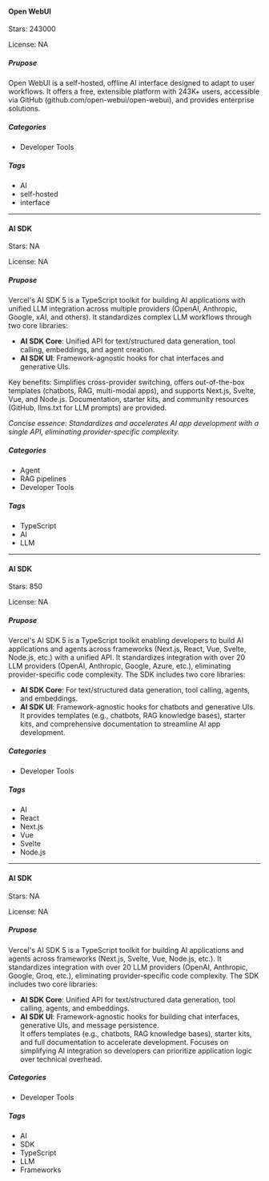 #### Open WebUI

Stars: 243000

License: NA

##### Prupose

Open WebUI is a self-hosted, offline AI interface designed to adapt to user workflows. It offers a free, extensible platform with 243K+ users, accessible via GitHub (github.com/open-webui/open-webui), and provides enterprise solutions.

##### Categories

 - Developer Tools

##### Tags

- AI
- self-hosted
- interface


---

#### AI SDK

Stars: NA

License: NA

##### Prupose

Vercel's AI SDK 5 is a TypeScript toolkit for building AI applications with unified LLM integration across multiple providers (OpenAI, Anthropic, Google, xAI, and others). It standardizes complex LLM workflows through two core libraries:  
- **AI SDK Core**: Unified API for text/structured data generation, tool calling, embeddings, and agent creation.  
- **AI SDK UI**: Framework-agnostic hooks for chat interfaces and generative UIs.  

Key benefits: Simplifies cross-provider switching, offers out-of-the-box templates (chatbots, RAG, multi-modal apps), and supports Next.js, Svelte, Vue, and Node.js. Documentation, starter kits, and community resources (GitHub, llms.txt for LLM prompts) are provided.  

*Concise essence: Standardizes and accelerates AI app development with a single API, eliminating provider-specific complexity.*

##### Categories

 - Agent
 - RAG pipelines
 - Developer Tools

##### Tags

- TypeScript
- AI
- LLM

---

#### AI SDK

Stars: 850

License: NA

##### Prupose

Vercel's AI SDK 5 is a TypeScript toolkit enabling developers to build AI applications and agents across frameworks (Next.js, React, Vue, Svelte, Node.js, etc.) with a unified API. It standardizes integration with over 20 LLM providers (OpenAI, Anthropic, Google, Azure, etc.), eliminating provider-specific code complexity. The SDK includes two core libraries:  
- **AI SDK Core**: For text/structured data generation, tool calling, agents, and embeddings.  
- **AI SDK UI**: Framework-agnostic hooks for chatbots and generative UIs.  
It provides templates (e.g., chatbots, RAG knowledge bases), starter kits, and comprehensive documentation to streamline AI app development.

##### Categories

 - Developer Tools

##### Tags

- AI
- React
- Next.js
- Vue
- Svelte
- Node.js

---

#### AI SDK

Stars: NA

License: NA

##### Prupose

Vercel's AI SDK 5 is a TypeScript toolkit for building AI applications and agents across frameworks (Next.js, Svelte, Vue, Node.js, etc.). It standardizes integration with over 20 LLM providers (OpenAI, Anthropic, Google, Groq, etc.), eliminating provider-specific code complexity. The SDK includes two core libraries:  
- **AI SDK Core**: Unified API for text/structured data generation, tool calling, agents, and embeddings.  
- **AI SDK UI**: Framework-agnostic hooks for building chat interfaces, generative UIs, and message persistence.  
It offers templates (e.g., chatbots, RAG knowledge bases), starter kits, and full documentation to accelerate development. Focuses on simplifying AI integration so developers can prioritize application logic over technical overhead.

##### Categories

 - Developer Tools

##### Tags

- AI
- SDK
- TypeScript
- LLM
- Frameworks
